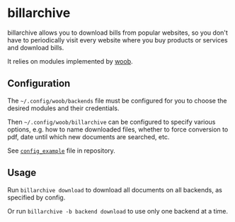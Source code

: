 # billarchive

billarchive allows you to download bills from popular websites, so you don't
have to periodically visit every website where you buy products or services
and download bills.

It relies on modules implemented by [woob](https://woob.tech/modules).

## Configuration

The `~/.config/woob/backends` file must be configured for you to choose the
desired modules and their credentials.

Then `~/.config/woob/billarchive` can be configured to specify various
options, e.g. how to name downloaded files, whether to force conversion to pdf,
date until which new documents are searched, etc.

See [`config_example`](config_example) file in repository.

## Usage

Run `billarchive download` to download all documents on all backends, as
specified by config.

Or run `billarchive -b backend download` to use only one backend at a time.

